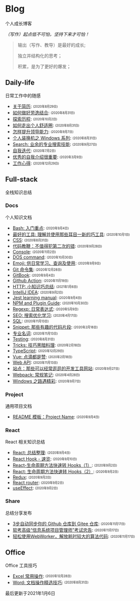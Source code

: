 
# Blog
个人成长博客

*（写作）起点低不可怕，坚持下来才可怕！*

> 输出（写作、教导）是最好的成长;
> 
> 独立并结构化的思考；
> 
> 积累，是为了更好的爆发；
> 

## Daily-life
日常工作中的随感

- [关于简历](/daily-life/AboutResume.md): <sub><sup>(2020年8月29日)</sup></sub>
- [如何做好劳逸结合](/daily-life/CombineExertionAndRest.md): <sub><sup>(2020年8月31日)</sup></sub>
- [探索历程](/daily-life/Explore.md): <sub><sup>(2020年10月2日)</sup></sub>
- [如何走出个人舒适圈](/daily-life/GetOutOfYourComfortZone.md): <sub><sup>(2020年8月31日)</sup></sub>
- [怎样提升领导能力](/daily-life/HowToHaveLeadership.md): <sub><sup>(2020年9月7日)</sup></sub>
- [个人装换机之 Windows 系列](/daily-life/InstallSystem-windows.md): <sub><sup>(2020年8月31日)</sup></sub>
- [Search: 业余的专业搜索技能](/daily-life/Search.md): <sub><sup>(2020年9月27日)</sup></sub>
- [自我迭代](/daily-life/SelfReview.md): <sub><sup>(2020年7月2日)</sup></sub>
- [优秀的自我介绍很重要](/daily-life/TheImportantOfSelfIntroduction.md): <sub><sup>(2020年3月9日)</sup></sub>
- [工作心得](/daily-life/WorkExperience.md): <sub><sup>(2020年12月29日)</sup></sub>

## Full-stack
全栈知识总结


### Docs
个人知识文档

- [Bash: 入门重点](/full-stack/docs/Bash.md): <sub><sup>(2020年9月4日)</sup></sub>
- [最好的工具: 理解并使用那些耳目一新的巧工具](/full-stack/docs/BestTools.md): <sub><sup>(2020年10月1日)</sup></sub>
- [CSS](/full-stack/docs/CSS.md): <sub><sup>(2020年8月31日)</sup></sub>
- [代码教鞭：不值得犯第二次的错](/full-stack/docs/CodeTips.md): <sub><sup>(2020年9月28日)</sup></sub>
- [Console](/full-stack/docs/Console.md): <sub><sup>(2020年11月2日)</sup></sub>
- [DOS command](/full-stack/docs/Dos.md): <sub><sup>(2020年10月30日)</sup></sub>
- [Emoji: 供日常学习、查询及使用](/full-stack/docs/Emoji.md): <sub><sup>(2020年9月9日)</sup></sub>
- [Git 命令集](/full-stack/docs/Git.md): <sub><sup>(2020年12月28日)</sup></sub>
- [GitBook](/full-stack/docs/GitBook.md): <sub><sup>(2020年9月4日)</sup></sub>
- [Github Action](/full-stack/docs/GitHubAction.md): <sub><sup>(2020年11月19日)</sup></sub>
- [HTTP: 小知识巧总结](/full-stack/docs/HTTP.md): <sub><sup>(2021年1月6日)</sup></sub>
- [IntelliJ IDEA](/full-stack/docs/IntelliJ-IDEA.md): <sub><sup>(2020年9月2日)</sup></sub>
- [Jest learning manual](/full-stack/docs/Jest.md): <sub><sup>(2020年9月4日)</sup></sub>
- [NPM and Plugin Guide](/full-stack/docs/NPM.md): <sub><sup>(2020年10月30日)</sup></sub>
- [Regexp: 日常表达式](/full-stack/docs/Regexp.md): <sub><sup>(2020年5月9日)</sup></sub>
- [SEO: 搜索优化学习](/full-stack/docs/SEO.md): <sub><sup>(2020年4月17日)</sup></sub>
- [SQL](/full-stack/docs/SQL.md): <sub><sup>(2020年11月13日)</sup></sub>
- [Snippet: 那些有趣的代码片段](/full-stack/docs/Snippet.md): <sub><sup>(2020年2月18日)</sup></sub>
- [专业名词](/full-stack/docs/TechTerms.md): <sub><sup>(2020年11月13日)</sup></sub>
- [Testing](/full-stack/docs/Testing.md): <sub><sup>(2020年8月31日)</sup></sub>
- [Tricks: 技巧黑暗料理](/full-stack/docs/Tricks.md): <sub><sup>(2020年2月18日)</sup></sub>
- [TypeScript](/full-stack/docs/TypeScript.md): <sub><sup>(2020年12月29日)</sup></sub>
- [Vue: 点滴都是赞](/full-stack/docs/Vue.md): <sub><sup>(2020年2月18日)</sup></sub>
- [Web API](/full-stack/docs/WebAPI.md): <sub><sup>(2020年11月13日)</sup></sub>
- [站点：那些可以经常逛逛的开发工具网站](/full-stack/docs/WebSite.md): <sub><sup>(2020年9月27日)</sup></sub>
- [Webpack: 常规笔记](/full-stack/docs/Webpack.md): <sub><sup>(2020年4月28日)</sup></sub>
- [Windows 之路遇精彩](/full-stack/docs/Windows.md): <sub><sup>(2020年9月7日)</sup></sub>

### Project
通用项目文档

- [README 模板：Project Name](/full-stack/project/ReadMeTemplatePackage.md): <sub><sup>(2020年9月4日)</sup></sub>

### React
React 相关知识总结

- [React: 总结整理](/full-stack/react/React.md): <sub><sup>(2020年9月4日)</sup></sub>
- [React Hook - 速览](/full-stack/react/ReactHook.md): <sub><sup>(2020年9月10日)</sup></sub>
- [React-生命周期方法快速转 Hooks（1）](/full-stack/react/ReactLifeCycleToHooks1.md): <sub><sup>(2020年9月2日)</sup></sub>
- [React: 生命周期方法快速转 Hooks（2）](/full-stack/react/ReactLifeCycleToHooks2.md): <sub><sup>(2020年9月2日)</sup></sub>
- [Redux](/full-stack/react/Redux.md): <sub><sup>(2020年9月2日)</sup></sub>
- [React router](/full-stack/react/Router.md): <sub><sup>(2020年9月2日)</sup></sub>
- [useEffect](/full-stack/react/useEffect.md): <sub><sup>(2020年9月2日)</sup></sub>

### Share
总结分享发布

- [3步自动同步你的 Github 仓库到 Gitee 仓库](/full-stack/share/SyncGithubToGitee.md): <sub><sup>(2020年11月17日)</sup></sub>
- [软考高级“信息系统项目管理师”考试忠告](/full-stack/share/TipsForRuanKaoGaoJi.md): <sub><sup>(2020年11月17日)</sup></sub>
- [轻松使用WebWorker，解放耗时较大的算法代码](/full-stack/share/UsingWebworker.md): <sub><sup>(2020年11月17日)</sup></sub>

## Office
Office 工具技巧

- [Excel 常用操作](/office/Excel.md): <sub><sup>(2020年12月28日)</sup></sub>
- [Word: 文档操作精选技巧](/office/Word.md): <sub><sup>(2020年8月31日)</sup></sub>

最后更新于2021年1月6日
